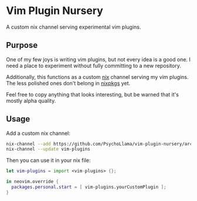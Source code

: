 # Vim Plugin Nursery
A custom nix channel serving experimental vim plugins.

## Purpose
One of my few joys is writing vim plugins, but not every idea is a good one. I need a place to experiment without fully committing to a new repository.

Additionally, this functions as a custom [nix](https://nixos.org/) channel serving my vim plugins. The less polished ones don't belong in [nixpkgs](https://github.com/NixOS/nixpkgs) yet.

Feel free to copy anything that looks interesting, but be warned that it's mostly alpha quality.

## Usage
Add a custom nix channel:

```sh
nix-channel --add https://github.com/PsychoLlama/vim-plugin-nursery/archive/main.tar.gz vim-plugins
nix-channel --update vim-plugins
```

Then you can use it in your nix file:

```nix
let vim-plugins = import <vim-plugins> {};

in neovim.override {
  packages.personal.start = [ vim-plugins.yourCustomPlugin ];
}
```
